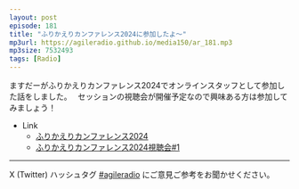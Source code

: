 ```yaml
---
layout: post
episode: 181
title: "ふりかえりカンファレンス2024に参加したよ～"
mp3url: https://agileradio.github.io/media150/ar_181.mp3
mp3size: 7532493
tags: [Radio]
---
```


ますだーがふりかえりカンファレンス2024でオンラインスタッフとして参加した話をしました。　
セッションの視聴会が開催予定なので興味ある方は参加してみましょう！


- Link
  - [ふりかえりカンファレンス2024](https://retrospective.connpass.com/event/304599/)
  - [ふりかえりカンファレンス2024視聴会#1](https://retrospective.connpass.com/event/319326/)

---

X (Twitter) ハッシュタグ [#agileradio](https://twitter.com/intent/tweet?hashtags=agileradio) にご意見ご参考をお聞かせください。
